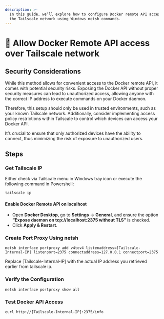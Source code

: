 ```yaml
---
description: >-
  In this guide, we’ll explore how to configure Docker remote API access over
  the Tailscale network using Windows netsh commands.
---
```


# 🐋 Allow Docker Remote API access over Tailscale network

## Security Considerations

While this method allows for convenient access to the Docker remote API, it comes with potential security risks. Exposing the Docker API without proper security measures can lead to unauthorized access, allowing anyone with the correct IP address to execute commands on your Docker daemon.

Therefore, this setup should only be used in trusted environments, such as your known Tailscale network. Additionally, consider implementing access policy restrictions within Tailscale to control which devices can access your Docker API.

It’s crucial to ensure that only authorized devices have the ability to connect, thus minimizing the risk of exposure to unauthorized users.

## Steps

### Get Tailscale IP

Either check via Tailscale menu in Windows tray icon or execute the following command in Powershell:

```powershell
tailscale ip
```

#### Enable Docker Remote API on localhost

* Open **Docker Desktop**, go to **Settings** → **General**, and ensure the option **“Expose daemon on tcp://localhost:2375 without TLS”** is checked.
* Click **Apply & Restart**.

### Create Port Proxy Using netsh

```
netsh interface portproxy add v4tov4 listenaddress=[Tailscale-Internal-IP] listenport=2375 connectaddress=127.0.0.1 connectport=2375
```

Replace \[Tailscale-Internal-IP] with the actual IP address you retrieved earlier from tailscale ip.

### Verify the Configuration

```
netsh interface portproxy show all
```

### Test Docker API Access

```
curl http://[Tailscale-Internal-IP]:2375/info
```
